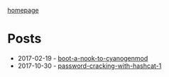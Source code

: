 [homepage](https://amar1729.github.io/)

# Posts

- 2017-02-19 - [boot-a-nook-to-cyanogenmod](./boot-a-nook-to-cyanogenmod.html)
- 2017-10-30 - [password-cracking-with-hashcat-1](./password-cracking-with-hashcat-1.html)
